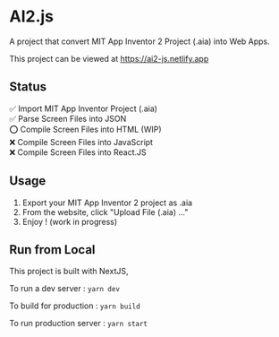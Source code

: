 # AI2.js

A project that convert MIT App Inventor 2 Project (.aia) into Web Apps.

This project can be viewed at https://ai2-js.netlify.app

## Status
✅ Import MIT App Inventor Project (.aia)   
✅ Parse Screen Files into JSON  
⭕️ Compile Screen Files into HTML (WIP)  
❌ Compile Screen Files into JavaScript  
❌ Compile Screen Files into React.JS

## Usage

1. Export your MIT App Inventor 2 project as .aia
2. From the website, click "Upload File (.aia) ..."
3. Enjoy ! (work in progress)

## Run from Local

This project is built with NextJS,

To run a dev server :
`yarn dev`

To build for production :
`yarn build`

To run production server :
`yarn start`

